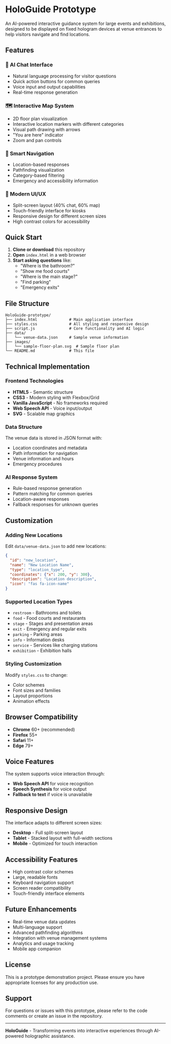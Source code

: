 # HoloGuide Prototype

An AI-powered interactive guidance system for large events and exhibitions, designed to be displayed on fixed hologram devices at venue entrances to help visitors navigate and find locations.

## Features

### 🤖 AI Chat Interface
- Natural language processing for visitor questions
- Quick action buttons for common queries
- Voice input and output capabilities
- Real-time response generation

### 🗺️ Interactive Map System
- 2D floor plan visualization
- Interactive location markers with different categories
- Visual path drawing with arrows
- "You are here" indicator
- Zoom and pan controls

### 🎯 Smart Navigation
- Location-based responses
- Pathfinding visualization
- Category-based filtering
- Emergency and accessibility information

### 🎨 Modern UI/UX
- Split-screen layout (40% chat, 60% map)
- Touch-friendly interface for kiosks
- Responsive design for different screen sizes
- High contrast colors for accessibility

## Quick Start

1. **Clone or download** this repository
2. **Open** `index.html` in a web browser
3. **Start asking questions** like:
   - "Where is the bathroom?"
   - "Show me food courts"
   - "Where is the main stage?"
   - "Find parking"
   - "Emergency exits"

## File Structure

```
HoloGuide-prototype/
├── index.html              # Main application interface
├── styles.css              # All styling and responsive design
├── script.js               # Core functionality and AI logic
├── data/
│   └── venue-data.json     # Sample venue information
├── images/
│   └── sample-floor-plan.svg  # Sample floor plan
└── README.md               # This file
```

## Technical Implementation

### Frontend Technologies
- **HTML5** - Semantic structure
- **CSS3** - Modern styling with Flexbox/Grid
- **Vanilla JavaScript** - No frameworks required
- **Web Speech API** - Voice input/output
- **SVG** - Scalable map graphics

### Data Structure
The venue data is stored in JSON format with:
- Location coordinates and metadata
- Path information for navigation
- Venue information and hours
- Emergency procedures

### AI Response System
- Rule-based response generation
- Pattern matching for common queries
- Location-aware responses
- Fallback responses for unknown queries

## Customization

### Adding New Locations
Edit `data/venue-data.json` to add new locations:

```json
{
  "id": "new_location",
  "name": "New Location Name",
  "type": "location_type",
  "coordinates": {"x": 200, "y": 300},
  "description": "Location description",
  "icon": "fas fa-icon-name"
}
```

### Supported Location Types
- `restroom` - Bathrooms and toilets
- `food` - Food courts and restaurants
- `stage` - Stages and presentation areas
- `exit` - Emergency and regular exits
- `parking` - Parking areas
- `info` - Information desks
- `service` - Services like charging stations
- `exhibition` - Exhibition halls

### Styling Customization
Modify `styles.css` to change:
- Color schemes
- Font sizes and families
- Layout proportions
- Animation effects

## Browser Compatibility

- **Chrome** 60+ (recommended)
- **Firefox** 55+
- **Safari** 11+
- **Edge** 79+

## Voice Features

The system supports voice interaction through:
- **Web Speech API** for voice recognition
- **Speech Synthesis** for voice output
- **Fallback to text** if voice is unavailable

## Responsive Design

The interface adapts to different screen sizes:
- **Desktop** - Full split-screen layout
- **Tablet** - Stacked layout with full-width sections
- **Mobile** - Optimized for touch interaction

## Accessibility Features

- High contrast color schemes
- Large, readable fonts
- Keyboard navigation support
- Screen reader compatibility
- Touch-friendly interface elements

## Future Enhancements

- Real-time venue data updates
- Multi-language support
- Advanced pathfinding algorithms
- Integration with venue management systems
- Analytics and usage tracking
- Mobile app companion

## License

This is a prototype demonstration project. Please ensure you have appropriate licenses for any production use.

## Support

For questions or issues with this prototype, please refer to the code comments or create an issue in the repository.

---

**HoloGuide** - Transforming events into interactive experiences through AI-powered holographic assistance.